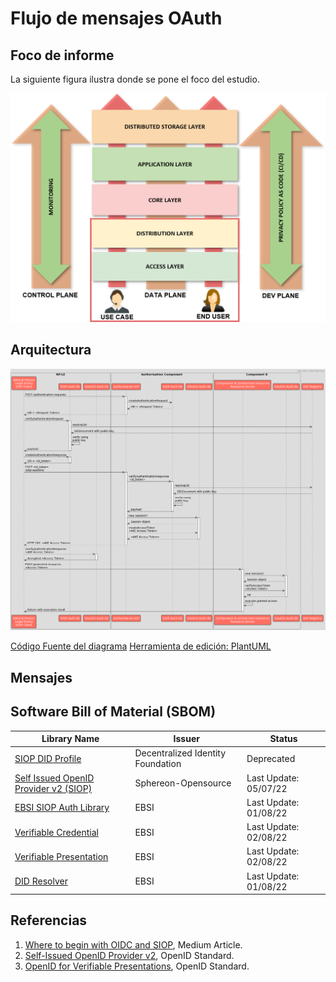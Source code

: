 # Flujo de mensajes OAuth

## Foco de informe

La siguiente figura ilustra donde se pone el foco del estudio.

   ![alt text](./img/focus.png "Focus")

## Arquitectura

   ![alt text](./img/did-oidc_siop_v2.png "Focus")

   [Código Fuente del diagrama](./img/DID-OIDC_SIOP_sequence_diagram.txt)
   [Herramienta de edición: PlantUML](https://plantuml.com/)

## Mensajes

## Software Bill of Material (SBOM)

| Library Name          |        Issuer                    |   Status              |
|-----------------------|----------------------------------|-----------------------|
|[SIOP DID Profile](https://github.com/decentralized-identity/did-siop) | Decentralized Identity Foundation | Deprecated            |
|[Self Issued OpenID Provider v2 (SIOP)](https://github.com/Sphereon-Opensource/did-auth-siop)| Sphereon-Opensource| Last Update: 05/07/22 |
|[EBSI SIOP Auth Library](https://www.npmjs.com/package/@cef-ebsi/siop-auth)| EBSI                              | Last Update: 01/08/22 |
|[Verifiable Credential](https://www.npmjs.com/package/@cef-ebsi/verifiable-credential)| EBSI                              | Last Update: 02/08/22 |
|[Verifiable Presentation](https://www.npmjs.com/package/@cef-ebsi/verifiable-presentation)| EBSI                              | Last Update: 02/08/22 |
|[DID Resolver](https://www.npmjs.com/package/@cef-ebsi/ebsi-did-resolver)           | EBSI                              | Last Update: 01/08/22 |

## Referencias

1. [Where to begin with OIDC and SIOP](https://medium.com/decentralized-identity/where-to-begin-with-oidc-and-siop-7dd186c89796), Medium Article.
2. [Self-Issued OpenID Provider v2](https://openid.net/specs/openid-connect-self-issued-v2-1_0.html), OpenID Standard.
3. [OpenID for Verifiable Presentations](https://openid.net/specs/openid-4-verifiable-presentations-1_0.html), OpenID Standard.